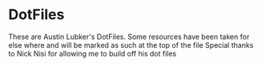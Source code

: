 DotFiles
========
These are Austin Lubker's DotFiles. Some resources have been taken for else where and will be marked as such at the top of the file 
Special thanks to Nick Nisi for allowing me to build off his dot files
